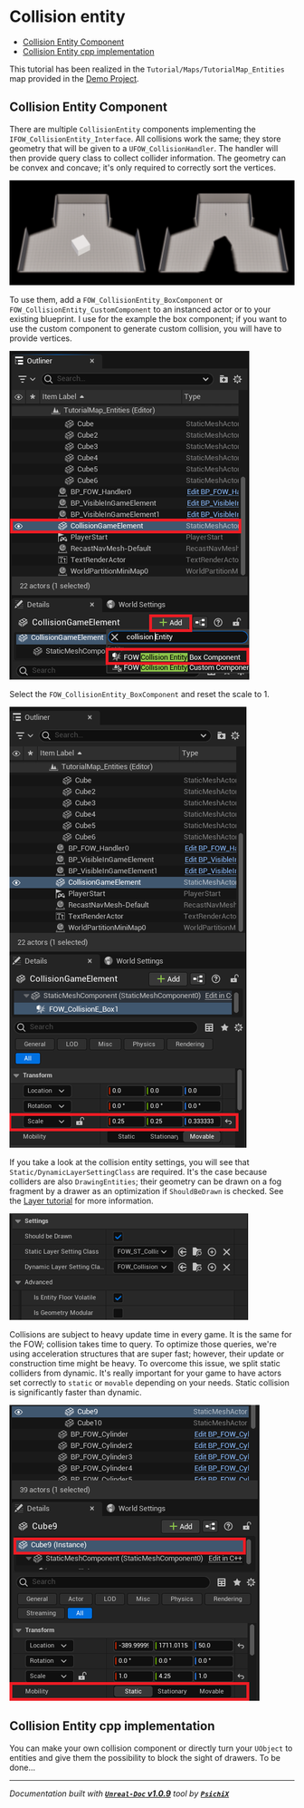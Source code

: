 # Collision entity

- [Collision Entity Component](#collision-entity-component)
- [Collision Entity cpp implementation](#collision-entity-cpp-implementation)

This tutorial has been realized in the `Tutorial/Maps/TutorialMap_Entities` map provided in the [Demo Project](https://github.com/gandoulf/LayeredFOW_Demo).

## Collision Entity Component

There are multiple `CollisionEntity` components implementing the `IFOW_CollisionEntity_Interface`. All collisions
work the same; they store geometry that will be given to a `UFOW_CollisionHandler`. The handler will then provide
query class to collect collider information. The geometry can be convex and concave; it's only required to correctly
sort the vertices.

![CollisionEntityPicture](../../../assets/Tutorial/Entities/Collision/0_SetupCollisionComponentMerged.png)

To use them, add a `FOW_CollisionEntity_BoxComponent` or `FOW_CollisionEntity_CustomComponent` to an instanced actor
or to your existing blueprint. I use for the example the box component; if you want to use the custom component to
generate custom collision, you will have to provide vertices.

![CollisionEntityPicture](../../../assets/Tutorial/Entities/Collision/2_AddBoxCollisionComponent.png)

Select the `FOW_CollisionEntity_BoxComponent` and reset the scale to 1.

![CollisionEntityPicture](../../../assets/Tutorial/Entities/Collision/3_ResetCollisionBoxScaleToOne.png)

If you take a look at the collision entity settings, you will see that `Static/DynamicLayerSettingClass` are required.
It's the case because colliders are also `DrawingEntities`; their geometry can be drawn on a fog fragment by a drawer
as an optimization if `ShouldBeDrawn` is checked. See the [Layer tutorial](/book/Tutorials/entities/../Layers.md) for more information.

![CollisionEntityPicture](../../../assets/Tutorial/Entities/Collision/4_CollisionEntityGeneralParameters.png)

Collisions are subject to heavy update time in every game. It is the same for the FOW; collision takes time to query.
To optimize those queries, we're using acceleration structures that are super fast; however, their update or construction
time might be heavy. To overcome this issue, we split static colliders from dynamic. It's really important for your game
to have actors set correctly to `static` or `movable` depending on your needs. Static collision is significantly faster
than dynamic.

![CollisionEntityPicture](../../../assets/Tutorial/Entities/Collision/5_SetCollidersMobilityToStatic.png)

## Collision Entity cpp implementation

You can make your own collision component or directly turn your `UObject` to entities and give them the possibility to
block the sight of drawers. To be done...

---
_Documentation built with [**`Unreal-Doc` v1.0.9**](https://github.com/PsichiX/unreal-doc) tool by [**`PsichiX`**](https://github.com/PsichiX)_